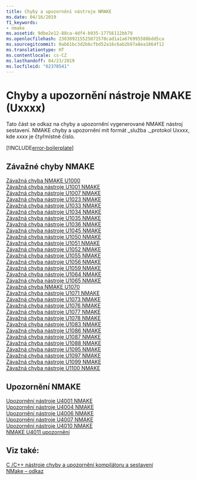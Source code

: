 ```yaml
---
title: Chyby a upozornění nástroje NMAKE
ms.date: 04/16/2019
f1_keywords:
- nmake
ms.assetid: 9dbe2e12-88ca-4df4-b935-17756112bb79
ms.openlocfilehash: 230389215525871578cad1a1a676995588bdd5ca
ms.sourcegitcommit: 0ab61bc3d2b6cfbd52a16c6ab2b97a8ea1864f12
ms.translationtype: HT
ms.contentlocale: cs-CZ
ms.lasthandoff: 04/23/2019
ms.locfileid: "62378541"
---
```

# <a name="nmake-errors-and-warnings-uxxxx"></a>Chyby a upozornění nástroje NMAKE (Uxxxx)

Tato část se odkaz na chyby a upozornění vygenerované NMAKE nástroj sestavení. NMAKE chyby a upozornění mít formát _služba ._protokol U*xxxx*, kde *xxxx* je čtyřmístné číslo.

[!INCLUDE[error-boilerplate](../../error-messages/includes/error-boilerplate.md)]

## <a name="nmake-fatal-errors"></a>Závažné chyby NMAKE

[Závažná chyba NMAKE U1000](nmake-fatal-error-u1000.md) \
[Závažná chyba nástroje U1001 NMAKE](nmake-fatal-error-u1001.md) \
[Závažná chyba nástroje U1007 NMAKE](nmake-fatal-error-u1007.md) \
[Závažná chyba nástroje U1023 NMAKE](nmake-fatal-error-u1023.md) \
[Závažná chyba nástroje U1033 NMAKE](nmake-fatal-error-u1033.md) \
[Závažná chyba nástroje U1034 NMAKE](nmake-fatal-error-u1034.md) \
[Závažná chyba nástroje U1035 NMAKE](nmake-fatal-error-u1035.md) \
[Závažná chyba nástroje U1036 NMAKE](nmake-fatal-error-u1036.md) \
[Závažná chyba nástroje U1045 NMAKE](nmake-fatal-error-u1045.md) \
[Závažná chyba nástroje U1050 NMAKE](nmake-fatal-error-u1050.md) \
[Závažná chyba nástroje U1051 NMAKE](nmake-fatal-error-u1051.md) \
[Závažná chyba nástroje U1052 NMAKE](nmake-fatal-error-u1052.md) \
[Závažná chyba nástroje U1055 NMAKE](nmake-fatal-error-u1055.md) \
[Závažná chyba nástroje U1056 NMAKE](nmake-fatal-error-u1056.md) \
[Závažná chyba nástroje U1059 NMAKE](nmake-fatal-error-u1059.md) \
[Závažná chyba nástroje U1064 NMAKE](nmake-fatal-error-u1064.md) \
[Závažná chyba nástroje U1065 NMAKE](nmake-fatal-error-u1065.md) \
[Závažná chyba NMAKE U1070](nmake-fatal-error-u1070.md) \
[Závažná chyba nástroje U1071 NMAKE](nmake-fatal-error-u1071.md) \
[Závažná chyba nástroje U1073 NMAKE](nmake-fatal-error-u1073.md) \
[Závažná chyba nástroje U1076 NMAKE](nmake-fatal-error-u1076.md) \
[Závažná chyba nástroje U1077 NMAKE](nmake-fatal-error-u1077.md) \
[Závažná chyba nástroje U1078 NMAKE](nmake-fatal-error-u1078.md) \
[Závažná chyba nástroje U1083 NMAKE](nmake-fatal-error-u1083.md) \
[Závažná chyba nástroje U1086 NMAKE](nmake-fatal-error-u1086.md) \
[Závažná chyba nástroje U1087 NMAKE](nmake-fatal-error-u1087.md) \
[Závažná chyba nástroje U1088 NMAKE](nmake-fatal-error-u1088.md) \
[Závažná chyba nástroje U1095 NMAKE](nmake-fatal-error-u1095.md) \
[Závažná chyba nástroje U1097 NMAKE](nmake-fatal-error-u1097.md) \
[Závažná chyba nástroje U1099 NMAKE](nmake-fatal-error-u1099.md) \
[Závažná chyba nástroje U1100 NMAKE](nmake-fatal-error-u1100.md)

## <a name="nmake-warnings"></a>Upozornění NMAKE

[Upozornění nástroje U4001 NMAKE](nmake-warning-u4001.md) \
[Upozornění nástroje U4004 NMAKE](nmake-warning-u4004.md) \
[Upozornění nástroje U4006 NMAKE](nmake-warning-u4006.md) \
[Upozornění nástroje U4007 NMAKE](nmake-warning-u4007.md) \
[Upozornění nástroje U4010 NMAKE](nmake-warning-u4010.md) \
[NMAKE U4011 upozornění](nmake-warning-u4011.md)

## <a name="see-also"></a>Viz také:

[C /C++ nástroje chyby a upozornění kompilátoru a sestavení](../compiler-errors-1/c-cpp-build-errors.md) \
[NMake – odkaz](../../build/reference/nmake-reference.md)
